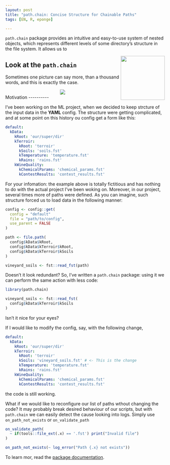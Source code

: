 ```yaml
---
layout: post
title: "path.chain: Concise Structure for Chainable Paths"
tags: [EN, R, eponge]

---
```


`path.chain` package provides an intuitive and easy-to-use system of
nested objects, which represents different levels of some directory’s
structure in the file system. It allows us to

<a href="https://krzjoa.github.io/path.chain"><img src='https://raw.githubusercontent.com/krzjoa/path.chain/master/man/figures/logo.png' align="right" height="139" style="height:139px;" /></a>

Look at the `path.chain`
------------------------

Sometimes one picture can say more, than a thousand words, and this is
exactly the case.

<center>
<img src='https://raw.githubusercontent.com/krzjoa/path.chain/master/man/figures/path_chain.gif'/>
</center>
Motivation
----------

I’ve been working on the ML project, when we decided to keep strcture of
the input data in the **YAML** config. The structure were getting
complicated, and at some point on this history ou config get a form like
this:

``` yaml
default:
  kData:
    kRoot: 'our/super/dir'
    kTerroir:
      kRoot: 'terroir'
      kSoils: 'soils.fst'
      kTemperature: 'temperature.fst'
      kRains: 'rains.fst'
    kWineQuality:
      kChemicalParams: 'chemical_params.fst'
      kContestResults: 'contest_results.fst'
```

For your infomation: the example above is totally fictitious and has
nothing to do with the actual project I’ve been woking on. Moreover, in
our project, several times more of paths were defined. As you can
imagine, such structure forced us to load data in the following manner:

``` r
config <- config::get(
  config = "default"
  file = "path/to/config",
  use_parent = FALSE  
)

path <- file.path(
  config$kData$kRoot,
  config$kData$kTerroir$kRoot,
  config$kData$kTerroir$kSoils
)

vineyard_soils <- fst::read_fst(path)
```

Doesn’t it look redundant? So, I’ve written a `path.chain` package:
using it we can perform the same action with less code:

``` r
library(path.chain)

vineyard_soils <- fst::read_fst(
  config$kData$kTerroir$kSoils
)
```

Isn’t it nice for your eyes?

If I would like to modify the config, say, with the following change,

``` yaml
default:
  kData:
    kRoot: 'our/super/dir'
    kTerroir:
      kRoot: 'terroir'
      kSoils: 'vineyard_soils.fst' # <- This is the change
      kTemperature: 'temperature.fst'
      kRains: 'rains.fst'
    kWineQuality:
      kChemicalParams: 'chemical_params.fst'
      kContestResults: 'contest_results.fst'
```

the code is still working.

What if we would like to reconfigure our list of paths wthout changing
the code? It may probably break desired behaviour of our scripts, but
with `path.chain` we can easily detect the cause looking into logs.
Simply use `on_path_not_exists` or `on_validate_path`

``` r
on_validate_path(
  ~ if(tools::file_ext(.x) == '.fst') print("Invalid file")
)

on_path_not_exists(~ log_error("Path {.x} not exists"))
```

To learn mor, read the [package
documentation](https://krzjoa.github.io/path.chain/index.html).
